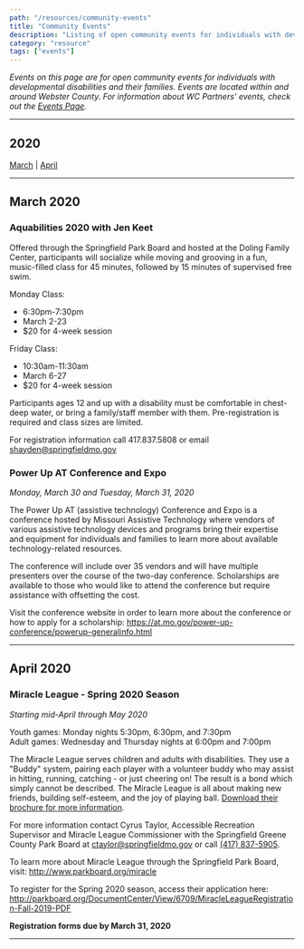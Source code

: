 ```yaml
---
path: "/resources/community-events"
title: "Community Events"
description: "Listing of open community events for individuals with developmental disabilities and their families. Events are located within and around Webster County."
category: "resource"
tags: ["events"]
---
```


_Events on this page are for open community events for individuals with developmental disabilities and their families. Events are located within and around Webster County. For information about WC Partners' events, check out the [Events Page](/events/)._

---

## 2020

[March](#march-2020) | [April](#april-2019)

---

## March 2020

### Aquabilities 2020 with Jen Keet

Offered through the Springfield Park Board and hosted at the Doling Family Center, participants will socialize while moving and grooving in a fun, music-filled class for 45 minutes, followed by 15 minutes of supervised free swim.

Monday Class:

- 6:30pm-7:30pm
- March 2-23
- \$20 for 4-week session

Friday Class:

- 10:30am-11:30am
- March 6-27
- \$20 for 4-week session

Participants ages 12 and up with a disability must be comfortable in chest-deep water, or bring a family/staff member with them. Pre-registration is required and class sizes are limited.

For registration information call 417.837.5808 or email shayden@springfieldmo.gov

### Power Up AT Conference and Expo

_Monday, March 30 and Tuesday, March 31, 2020_

The Power Up AT (assistive technology) Conference and Expo is a conference hosted by Missouri Assistive Technology where vendors of various assistive technology devices and programs bring their expertise and equipment for individuals and families to learn more about available technology-related resources.

The conference will include over 35 vendors and will have multiple presenters over the course of the two-day conference. Scholarships are available to those who would like to attend the conference but require assistance with offsetting the cost.

Visit the conference website in order to learn more about the conference or how to apply for a scholarship: https://at.mo.gov/power-up-conference/powerup-generalinfo.html

---

## April 2020

### Miracle League - Spring 2020 Season

_Starting mid-April through May 2020_

Youth games: Monday nights 5:30pm, 6:30pm, and 7:30pm  
Adult games: Wednesday and Thursday nights at 6:00pm and 7:00pm

The Miracle League serves children and adults with disabilities. They use a "Buddy" system, pairing each player with a volunteer buddy who may assist in hitting, running, catching - or just cheering on! The result is a bond which simply cannot be described. The Miracle League is all about making new friends, building self-esteem, and the joy of playing ball. [Download their brochure for more information](https://view.publitas.com/p222-16142/miracle-league-rack-card/page/1).

For more information contact Cyrus Taylor, Accessible Recreation Supervisor and Miracle League Commissioner with the Springfield Greene County Park Board at [ctaylor@springfieldmo.gov](mailto:ctaylor@springfieldmo.gov) or call [(417) 837-5905](tel:4178375905).

To learn more about Miracle League through the Springfield Park Board, visit: http://www.parkboard.org/miracle

To register for the Spring 2020 season, access their application here: http://parkboard.org/DocumentCenter/View/6709/MiracleLeagueRegistration-Fall-2019-PDF

**Registration forms due by March 31, 2020**

---

